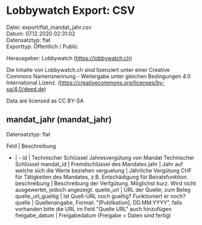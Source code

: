 Lobbywatch Export: CSV
======================

Datei: export/flat_mandat_jahr.csv  
Datum: 07.12.2020 02:31:02  
Datensatztyp: flat  
Exporttyp: Öffentlich / Public  

Herausgeber: Lobbywatch (https://lobbywatch.ch)  

Die Inhalte von Lobbywatch.ch sind lizenziert unter einer Creative Commons Namensnennung - Weitergabe unter gleichen Bedingungen 4.0 International Lizenz. (https://creativecommons.org/licenses/by-sa/4.0/deed.de)

Data are licensed as CC BY-SA


## mandat_jahr (mandat_jahr)

Datensatztyp: flat

Feld | Beschreibung
- | -
id | Technischer Schlüssel Jahresvergütung von Mandat Technischer Schlüssel
mandat_id | Fremdschlüssel des Mandates
jahr | Jahr auf welche sich die Werte beziehen
verguetung | Jährliche Vergütung CHF für Tätigkeiten des Mandates, z.B. Entschädigung für Beiratsfunktion.
beschreibung | Beschreibung der Verfgütung. Möglichst kurz. Wird nicht ausgewertet, jedoch angezeigt.
quelle_url | URL der Quelle; zum Beleg
quelle_url_gueltig | Ist Quell-URL noch gueltig? Funktioniert er noch?
quelle | Quellenangabe, Format: "[Publikation], DD.MM.YYYY", falls vorhanden bitte die URL im Feld "Quelle URL" auch hinzufügen
freigabe_datum | Freigabedatum (Freigabe = Daten sind fertig)

